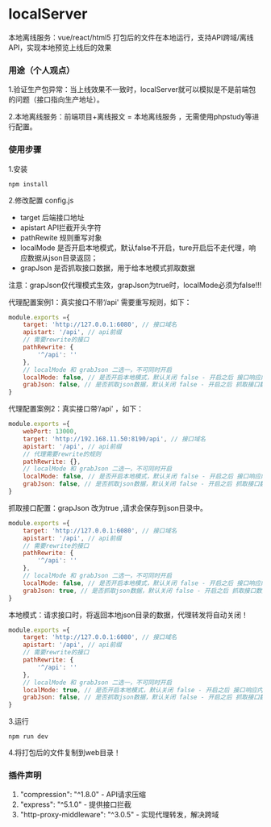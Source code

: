 # localServer

本地离线服务：vue/react/html5 打包后的文件在本地运行，支持API跨域/离线API，实现本地预览上线后的效果

### 用途（个人观点）

1.验证生产包异常：当上线效果不一致时，localServer就可以模拟是不是前端包的问题（接口指向生产地址）。

2.本地离线服务：前端项目+离线报文 = 本地离线服务 ，无需使用phpstudy等进行配置。

### 使用步骤

1.安装

```
npm install
```

2.修改配置 config.js

- target 后端接口地址
- apistart API拦截开头字符
- pathRewite 规则重写对象
- localMode 是否开启本地模式，默认false不开启，ture开启后不走代理，响应数据从json目录返回；
- grapJson 是否抓取接口数据，用于给本地模式抓取数据

注意：grapJson仅代理模式生效，grapJson为true时，localMode必须为false!!!

代理配置案例1：真实接口不带‘/api' 需要重写规则，如下：

```js
module.exports ={
    target: 'http://127.0.0.1:6080', // 接口域名
    apistart: '/api', // api前缀
    // 需要rewrite的接口
    pathRewrite: {
        '^/api': ''
    },
    // localMode 和 grabJson 二选一，不可同时开启
    localMode: false, // 是否开启本地模式，默认关闭 false - 开启之后 接口响应内容从json目录读取
    grabJson: false, // 是否抓取json数据，默认关闭 false - 开启之后 抓取接口数据保存在json目录下
}
```

代理配置案例2：真实接口带‘/api' ，如下：

```js
module.exports ={
    webPort: 13000,
    target: 'http://192.168.11.50:8190/api', // 接口域名
    apistart: '/api', // api前缀
    // 代理需要rewrite的规则
    pathRewrite: {},
    // localMode 和 grabJson 二选一，不可同时开启
    localMode: false, // 是否开启本地模式，默认关闭 false - 开启之后 接口响应内容从json目录读取
    grabJson: false, // 是否抓取json数据，默认关闭 false - 开启之后 抓取接口数据保存在json目录下
}
```

抓取接口配置：grapJson 改为true ,请求会保存到json目录中。

```js
module.exports ={
    target: 'http://127.0.0.1:6080', // 接口域名
    apistart: '/api', // api前缀
    // 需要rewrite的接口
    pathRewrite: {
        '^/api': ''
    },
    // localMode 和 grabJson 二选一，不可同时开启
    localMode: false, // 是否开启本地模式，默认关闭 false - 开启之后 接口响应内容从json目录读取
    grabJson: true, // 是否抓取json数据，默认关闭 false - 开启之后 抓取接口数据保存在json目录下
}
```

本地模式：请求接口时，将返回本地json目录的数据，代理转发将自动关闭！

```js
module.exports ={
    target: 'http://127.0.0.1:6080', // 接口域名
    apistart: '/api', // api前缀
    // 需要rewrite的接口
    pathRewrite: {
        '^/api': ''
    },
    // localMode 和 grabJson 二选一，不可同时开启
    localMode: true, // 是否开启本地模式，默认关闭 false - 开启之后 接口响应内容从json目录读取
    grabJson: false, // 是否抓取json数据，默认关闭 false - 开启之后 抓取接口数据保存在json目录下
}
```

3.运行

```
npm run dev
```

4.将打包后的文件复制到web目录！

### 插件声明

1. "compression": "^1.8.0" - API请求压缩
2. "express": "^5.1.0" - 提供接口拦截
3. "http-proxy-middleware": "^3.0.5" - 实现代理转发，解决跨域
